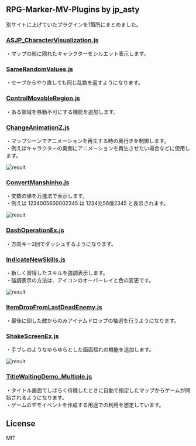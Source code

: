 ## RPG-Marker-MV-Plugins by jp_asty
別サイトに上げていたプラグインを1箇所にまとめました。  

### [ASJP_CharacterVisualization.js](https://raw.githubusercontent.com/ste0/RPG-Marker-MV-Plugins/main/PluginTest/js/plugins/ASJP_CharacterVisualization.js)
・マップの影に隠れたキャラクターをシルエット表示します。

### [SameRandomValues.js](https://raw.githubusercontent.com/ste0/RPG-Marker-MV-Plugins/main/PluginTest/js/plugins/SameRandomValues.js)
・セーブからやり直しても同じ乱数を返すようになります。  

### [ControlMovableRegion.js](https://raw.githubusercontent.com/ste0/RPG-Marker-MV-Plugins/main/PluginTest/js/plugins/ControlMovableRegion.js)
・ある領域を移動不可にする機能を追加します。  

### [ChangeAnimationZ.js](https://raw.githubusercontent.com/ste0/RPG-Marker-MV-Plugins/main/PluginTest/js/plugins/ChangeAnimationZ.js)
・マップシーンでアニメーションを再生する時の奥行きを制御します。  
・例えばキャラクターの奥側にアニメーションを再生させたい場合などに使用します。  

![result](https://github.com/ste0/RPG-Marker-MV-Plugins/blob/main/PluginTest/gif/ChangeAnimationZ.gif)

### [ConvertManshinho.js](https://raw.githubusercontent.com/ste0/RPG-Marker-MV-Plugins/main/PluginTest/js/plugins/ConvertManshinho.js)
・変数の値を万進法で表示します。  
・例えば 1234005600002345 は 1234兆56億2345 と表示されます。  

![result](https://github.com/ste0/RPG-Marker-MV-Plugins/blob/main/PluginTest/gif/ConvertManshinho.gif)

### [DashOperationEx.js](https://raw.githubusercontent.com/ste0/RPG-Marker-MV-Plugins/main/PluginTest/js/plugins/DashOperationEx.js)
・方向キー2回でダッシュするようになります。  

### [IndicateNewSkills.js](https://raw.githubusercontent.com/ste0/RPG-Marker-MV-Plugins/main/PluginTest/js/plugins/IndicateNewSkills.js)
・新しく習得したスキルを強調表示します。  
・強調表示の方法は、アイコンのオーバーレイと色の変更です。  

![result](https://github.com/ste0/RPG-Marker-MV-Plugins/blob/main/PluginTest/gif/IndicateNewSkills.gif)

### [ItemDropFromLastDeadEnemy.js](https://raw.githubusercontent.com/ste0/RPG-Marker-MV-Plugins/main/PluginTest/js/plugins/ItemDropFromLastDeadEnemy.js)
・最後に倒した敵からのみアイテムドロップの抽選を行うようになります。  

### [ShakeScreenEx.js](https://raw.githubusercontent.com/ste0/RPG-Marker-MV-Plugins/main/PluginTest/js/plugins/ShakeScreenEx.js)
・手ブレのようなゆらゆらとした画面揺れの機能を追加します。  

![result](https://github.com/ste0/RPG-Marker-MV-Plugins/blob/main/PluginTest/gif/ShakeScreenEx.gif)

### [TitleWaitingDemo_Multiple.js](https://raw.githubusercontent.com/ste0/RPG-Marker-MV-Plugins/main/PluginTest/js/plugins/TitleWaitingDemo_Multiple.js)
・タイトル画面でしばらく待機したときに自動で指定したマップからゲームが開始されるようになります。  
・ゲームのデモイベントを作成する用途での利用を想定しています。  

## License
MIT
